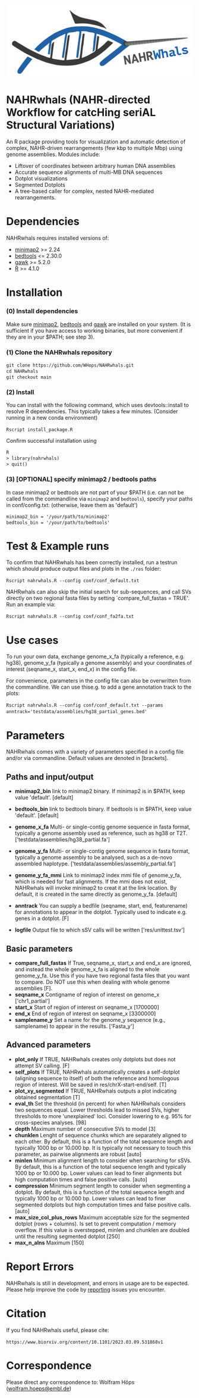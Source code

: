 <img src="https://github.com/WHops/NAHRwhals/blob/main/NAHRwhals.png?raw=true">


# NAHRwhals (NAHR-directed Workflow for catcHing seriAL Structural Variations)
An R package providing tools for visualization and automatic detection of complex, NAHR-driven rearrangements (few kbp to multiple Mbp) using genome assemblies. Modules include:

- Liftover of coordinates between arbitrary human DNA assemblies
- Accurate sequence alignments of multi-MB DNA sequences
- Dotplot visualizations 
- Segmented Dotplots
- A tree-based caller for complex, nested NAHR-mediated rearrangements. 


# Dependencies

NAHRwhals requires installed versions of: 
- [minimap2](https://github.com/lh3/minimap2) >= 2.24
- [bedtools](https://bedtools.readthedocs.io/en/latest/content/quick-start.html) <= 2.30.0
- [gawk](ttps://formulae.brew.sh/formula/gawk) >= 5.2.0
- [R](https://www.r-project.org/) >= 4.1.0
#  Installation


### (0) Install dependencies
Make sure [minimap2](https://github.com/lh3/minimap2), [bedtools](https://bedtools.readthedocs.io/en/latest/content/quick-start.html) and [gawk](https://formulae.brew.sh/formula/gawk) are installed on your system. (It is sufficient if you have access to working binaries, but more convenient if they are in your $PATH; see step 3).


### (1) Clone the NAHRwhals repository


```
git clone https://github.com/WHops/NAHRwhals.git
cd NAHRwhals
git checkout main
```



### (2) Install 

You can install with the following command, which uses devtools::install to resolve R dependencies. This typically takes a few minutes. (Consider running in a new conda environment)

`Rscript install_package.R`

Confirm successful installation using

```
R
> library(nahrwhals)
> quit()
```

### (3) [OPTIONAL] specify minimap2 / bedtools paths
In case minimap2 or bedtools are not part of your $PATH (i.e. can not be called from the commandline via `minimap2` and `bedtools`), specify your paths in conf/config.txt: (otherwise, leave them as 'default')

```
minimap2_bin = '/your/path/to/minimap2'
bedtools_bin = '/your/path/to/bedtools'
```



#  Test & Example runs

To confirm that NAHRwhals has been correctly installed, run a testrun which should produce output files and plots in the `./res` folder: 

```Rscript nahrwhals.R --config conf/conf_default.txt```



NAHRwhals can also skip the initial search for sub-sequences, and call SVs directly on two regional fasta files by setting `compare_full_fastas = TRUE'. Run an example via: 

```Rscript nahrwhals.R --config conf/conf_fa2fa.txt```


# Use cases

To run your own data, exchange genome_x_fa (typically a reference, e.g. hg38), genome_y_fa (typically a genome assembly) and your coordinates of interest (seqname_x, start_x, end_x) in the config file.  

For convenience, parameters in the config file can also be overwritten from the commandline. We can use thise.g. to add a gene annotation track to the plots:

```Rscript nahrwhals.R --config conf/conf_default.txt --params anntrack='testdata/assemblies/hg38_partial_genes.bed'```

# Parameters

NAHRwhals comes with a variety of parameters specified in a config file and/or via commandline. Default values are denoted in [brackets].

## Paths and input/output

- **minimap2_bin** link to minimap2 binary. If minimap2 is in $PATH, keep value 'default'. [default]
  
- **bedtools_bin** link to bedtools binary. If bedtools is in $PATH, keep value 'default'. [default]
- **genome_x_fa** Multi- or single-contig genome sequence in fasta format, typically a genome assembly used as reference, such as hg38 or T2T. ['testdata/assemblies/hg38_partial.fa']
- **genome_y_fa** Multi- or single-contig genome sequence in fasta format, typically a genome assembly to be analysed, such as a de-novo assembled haplotype. ['testdata/assemblies/assembly_partial.fa']
- **genome_y_fa_mmi** Link to minimap2 index mmi file of genome_y_fa, which is needed for fast alignments. If the mmi does not exist, NAHRwhals will invoke minimap2 to creat it at the link location. By default, it is created in the same directly as genome_y_fa. [default]
- **anntrack** You can supply a bedfile (seqname, start, end, featurename) for annotations to appear in the dotplot. Typically used to indicate e.g. genes in a dotplot. [F]
- **logfile** Output file to which sSV calls will be written ['res/unittest.tsv']

## Basic parameters

- **compare_full_fastas** If True, seqname_x, start_x and end_x are ignored, and instead the whole genome_x_fa is aligned to the whole genome_y_fa. Use this if you have two regional fasta files that you want to compare. Do NOT use this when dealing with whole genome assemblies [F].
- **seqname_x** Contigname of region of interest on genome_x ['chr1_partial']
- **start_x** Start of region of interest on seqname_x [1700000]
- **end_x** End of region of interest on seqname_x [3300000]
- **samplename_y** Set a name for the genome_y sequence (e.g., samplename) to appear in the results. ['Fasta_y']
  
## Advanced parameters

- **plot_only** If TRUE, NAHRwhals creates only dotplots but does not attempt SV calling. [F]
- **self_plots** If TRUE, NAHRwhals automatically creates a self-dotplot (aligning sequence to itself) of both the reference and homologous region of interest. Will be saved in res/chrX-start-end/self. [T]
- **plot_xy_segmented** If TRUE, NAHRwhals outputs a plot indicating obtained segmentation [T]
- **eval_th** Set the threshold (in percent) for when NAHRwhals considers two sequences equal. Lower thresholds lead to missed SVs, higher thresholds to more 'unexplained' loci. Consider lowering to e.g. 95% for cross-species analyses. [98]
- **depth** Maximum number of consecutive SVs to model [3]
- **chunklen** Lenght of sequence chunks which are separately aligned to each other. By default, this is a function of the total sequence length and typically 1000 bp or 10.000 bp. It is typically not necessary to touch this parameter, as pairwise alignments are robust [auto]
- **minlen** Minimum alignment length to consider when searching for sSVs. By default, this is a function of the total sequence length and typically 1000 bp or 10.000 bp. Lower values can lead to finer alignments but high computation times and false positive calls. [auto]
- **compression** Minimum segment length to consider when segmenting a dotplot. By default, this is a function of the total sequence length and typically 1000 bp or 10.000 bp. Lower values can lead to finer segmented dotplots but high computation times and false positive calls. [auto]
- **max_size_col_plus_rows** Maximum acceptable size for the segmented dotplot (rows + columns). Is set to prevent computation / memory overflow. If this value is overstepped, minlen and chunklen are doubled until the resulting segmented dotplot [250]
- **max_n_alns** Maximum  [150]



# Report Errors

NAHRwhals is still in development, and errors in usage are to be expected. 
Please help improve the code by [reporting](https://github.com/WHops/nahrchainer/issues/new) issues you encounter.

# Citation

If you find NAHRwhals useful, please cite:

`https://www.biorxiv.org/content/10.1101/2023.03.09.531868v1`



# Correspondence


Please direct any correspondence to: Wolfram Höps (wolfram.hoeps@embl.de)
